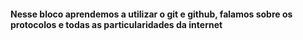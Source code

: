 #### Nesse bloco aprendemos a utilizar o git e github, falamos sobre os protocolos e todas as particularidades da internet